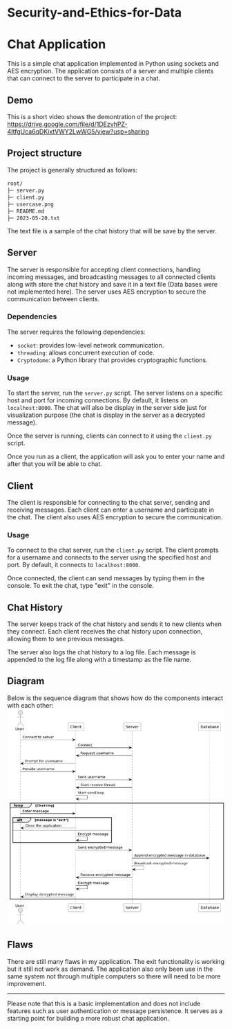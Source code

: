 # Security-and-Ethics-for-Data

# Chat Application

This is a simple chat application implemented in Python using sockets and AES encryption. The application consists of a server and multiple clients that can connect to the server to participate in a chat.

## Demo

This is a short video shows the demontration of the project:
https://drive.google.com/file/d/1DEzvhPZ-4ItfgUca6qDKixtVWY2LwWG5/view?usp=sharing

## Project structure

The project is generally structured as follows:
```
root/
├─ server.py
├─ client.py
├─ usercase.png
├─ README.md
├─ 2023-05-20.txt
```
The text file is a sample of the chat history that will be save by the server.

## Server

The server is responsible for accepting client connections, handling incoming messages, and broadcasting messages to all connected clients along with store the chat history and save it in a text file (Data bases were not implemented here). The server uses AES encryption to secure the communication between clients.

### Dependencies

The server requires the following dependencies:
- `socket`: provides low-level network communication.
- `threading`: allows concurrent execution of code.
- `Cryptodome`: a Python library that provides cryptographic functions.

### Usage

To start the server, run the `server.py` script. The server listens on a specific host and port for incoming connections. By default, it listens on `localhost:8000`. The chat will also be display in the server side just for visualization purpose (the chat is display in the server as a decrypted message).

Once the server is running, clients can connect to it using the `client.py` script.

Once you run as a client, the application will ask you to enter your name and after that you will be able to chat.

## Client

The client is responsible for connecting to the chat server, sending and receiving messages. Each client can enter a username and participate in the chat. The client also uses AES encryption to secure the communication.

### Usage

To connect to the chat server, run the `client.py` script. The client prompts for a username and connects to the server using the specified host and port. By default, it connects to `localhost:8000`.

Once connected, the client can send messages by typing them in the console. To exit the chat, type "exit" in the console.

## Chat History

The server keeps track of the chat history and sends it to new clients when they connect. Each client receives the chat history upon connection, allowing them to see previous messages.

The server also logs the chat history to a log file. Each message is appended to the log file along with a timestamp as the file name.

## Diagram

Below is the sequence diagram that shows how do the components interact with each other:
<img src="uc_fix.png" alt="Usercase">

## Flaws

There are still many flaws in my application. The exit functionality is working but it still not work as demand. The application also only been use in the same system not through multiple computers so there will need to be more improvement.

---

Please note that this is a basic implementation and does not include features such as user authentication or message persistence. It serves as a starting point for building a more robust chat application.
